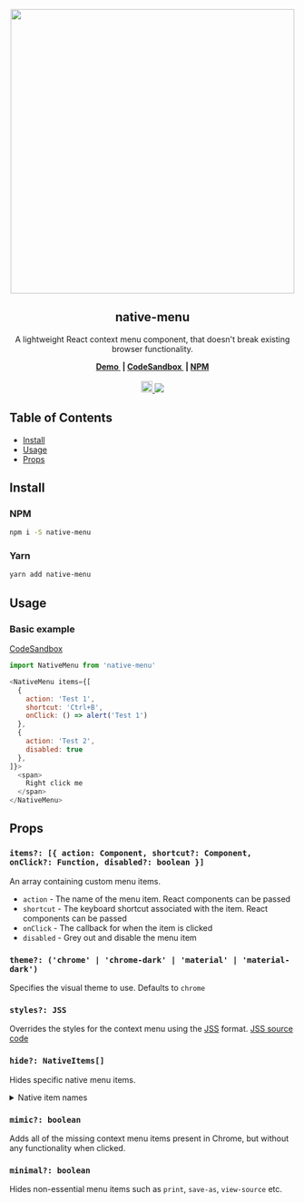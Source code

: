 <p align="center">
  <img src="https://user-images.githubusercontent.com/13242392/37434914-2a7587de-27d9-11e8-9192-d329f50f379a.png" width="500">
  <h2 align="center">native-menu</h2>
  <p align="center">
    A lightweight React context menu component, that doesn't break existing browser functionality.
  </p>
</p>
<p align="center">
  <b>
    <a href="https://samdenty99.github.io/r?https://oxx9rp415q.codesandbox.io/">
      Demo
    </a>&nbsp;|
    <a href="https://samdenty99.github.io/r?https://codesandbox.io/s/github/samdenty99/native-menu-demo/tree/master/">
      CodeSandbox
    </a>&nbsp;|
    <a href="https://samdenty99.github.io/r?https://www.npmjs.com/package/native-menu">
      NPM
    </a>
  </b>
  <br><br>
  <a href="https://samdenty99.github.io/r?https://samdenty99.github.io/r?https://codesandbox.io/s/github/samdenty99/native-menu-demo/tree/master/">
    <img src="https://codesandbox.io/static/img/play-codesandbox.svg" height="20">
  </a>
  <a href="https://samdenty99.github.io/r?https://github.com/samdenty99/injectify/blob/master/package.json">
    <img src="https://img.shields.io/github/package-json/v/samdenty99/injectify.svg?style=flat">
  </a>
</p>
<h2></h2>

## Table of Contents

- [Install](#install)
- [Usage](#usage)
- [Props](#props)


## Install

### NPM

```sh
npm i -S native-menu
```

### Yarn

```sh
yarn add native-menu
```


## Usage

### Basic example

[CodeSandbox](https://codesandbox.io/s/8x9yzv0xp0)

``` javascript
import NativeMenu from 'native-menu'

<NativeMenu items={[
  {
    action: 'Test 1',
    shortcut: 'Ctrl+B',
    onClick: () => alert('Test 1')
  },
  {
    action: 'Test 2',
    disabled: true
  },
]}>
  <span>
    Right click me
  </span>
</NativeMenu>
```

## Props

### `items?: [{ action: Component, shortcut?: Component, onClick?: Function, disabled?: boolean }]`

An array containing custom menu items.

- `action` - The name of the menu item. React components can be passed
- `shortcut` - The keyboard shortcut associated with the item. React components can be passed
- `onClick` - The callback for when the item is clicked
- `disabled` - Grey out and disable the menu item

### `theme?: ('chrome' | 'chrome-dark' | 'material' | 'material-dark') `

Specifies the visual theme to use. Defaults to  `chrome`

### `styles?: JSS`

Overrides the styles for the context menu using the [JSS](http://cssinjs.org) format. [JSS source code](https://github.com/samdenty99/native-menu/blob/7703f28bc6cb06ab8427a4808e0785374ea5e268/src/styles/chrome.jsx#L9)

### `hide?: NativeItems[]`

Hides specific native menu items.

<details><summary>Native item names</summary><p>

```
'open-link'
'new-window'
'new-incognito-window'
'save-link'
'copy-link'
'copy-text'
'search-text'
'print'
'back'
'forward'
'reload'
'save-as'
'cast'
'translate'
'view-source'
'inspect'
'open-image'
'save-image'
'copy-image'
'copy-image-address'
'search-image'
```

</p></details>

### `mimic?: boolean`

Adds all of the missing context menu items present in Chrome, but without any functionality when clicked.

### `minimal?: boolean`

Hides non-essential menu items such as `print`, `save-as`, `view-source` etc.
